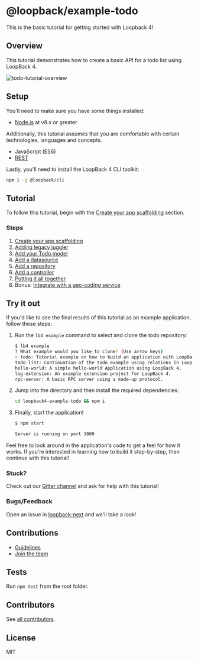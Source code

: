 # @loopback/example-todo

This is the basic tutorial for getting started with Loopback 4!

## Overview

This tutorial demonstrates how to create a basic API for a todo list using
LoopBack 4.

![todo-tutorial-overview](https://loopback.io/pages/en/lb4/imgs/todo-overview.png)

## Setup

You'll need to make sure you have some things installed:

- [Node.js](https://nodejs.org/en/) at v8.x or greater

Additionally, this tutorial assumes that you are comfortable with certain
technologies, languages and concepts.

- JavaScript (ES6)
- [REST](http://www.restapitutorial.com/lessons/whatisrest.html)

Lastly, you'll need to install the LoopBack 4 CLI toolkit:

```sh
npm i -g @loopback/cli
```

## Tutorial

To follow this tutorial, begin with the
[Create your app scaffolding](http://loopback.io/doc/en/lb4/todo-tutorial-scaffolding.html)
section.

### Steps

1.  [Create your app scaffolding](http://loopback.io/doc/en/lb4/todo-tutorial-scaffolding.html)
2.  [Adding legacy juggler](http://loopback.io/doc/en/lb4/todo-tutorial-juggler.html)
3.  [Add your Todo model](http://loopback.io/doc/en/lb4/todo-tutorial-model.html)
4.  [Add a datasource](http://loopback.io/doc/en/lb4/todo-tutorial-datasource.html)
5.  [Add a repository](http://loopback.io/doc/en/lb4/todo-tutorial-repository.html)
6.  [Add a controller](http://loopback.io/doc/en/lb4/todo-tutorial-controller.html)
7.  [Putting it all together](http://loopback.io/doc/en/lb4/todo-tutorial-putting-it-together.html)
8.  Bonus:
    [Integrate with a geo-coding service](http://loopback.io/doc/en/lb4/todo-tutorial-geocoder-service.html)

## Try it out

If you'd like to see the final results of this tutorial as an example
application, follow these steps:

1.  Run the `lb4 example` command to select and clone the todo repository:

    ```sh
    $ lb4 example
    ? What example would you like to clone? (Use arrow keys)
    > todo: Tutorial example on how to build an application with LoopBack 4.
    todo-list: Continuation of the todo example using relations in LoopBack 4.
    hello-world: A simple hello-world Application using LoopBack 4.
    log-extension: An example extension project for LoopBack 4.
    rpc-server: A basic RPC server using a made-up protocol.
    ```

2.  Jump into the directory and then install the required dependencies:

    ```sh
    cd loopback4-example-todo && npm i
    ```

3.  Finally, start the application!

    ```sh
    $ npm start

    Server is running on port 3000
    ```

Feel free to look around in the application's code to get a feel for how it
works. If you're interested in learning how to build it step-by-step, then
continue with this tutorial!

### Stuck?

Check out our [Gitter channel](https://gitter.im/strongloop/loopback) and ask
for help with this tutorial!

### Bugs/Feedback

Open an issue in [loopback-next](https://github.com/strongloop/loopback-next)
and we'll take a look!

## Contributions

- [Guidelines](https://github.com/strongloop/loopback-next/blob/master/docs/CONTRIBUTING.md)
- [Join the team](https://github.com/strongloop/loopback-next/issues/110)

## Tests

Run `npm test` from the root folder.

## Contributors

See
[all contributors](https://github.com/strongloop/loopback-next/graphs/contributors).

## License

MIT
